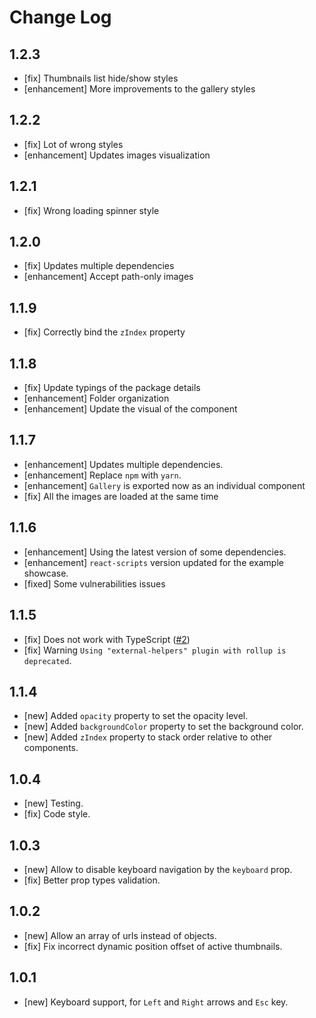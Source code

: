 # Change Log

<!--
- []  https://github.com/peterpalau/react-bnb-gallery/pulls
-->

## 1.2.3

- [fix] Thumbnails list hide/show styles
- [enhancement] More improvements to the gallery styles

## 1.2.2

- [fix] Lot of wrong styles
- [enhancement] Updates images visualization

## 1.2.1

- [fix] Wrong loading spinner style

## 1.2.0

- [fix] Updates multiple dependencies
- [enhancement] Accept path-only images

## 1.1.9

- [fix] Correctly bind the `zIndex` property

## 1.1.8

- [fix] Update typings of the package details
- [enhancement] Folder organization
- [enhancement] Update the visual of the component

## 1.1.7

- [enhancement] Updates multiple dependencies.
- [enhancement] Replace `npm` with `yarn`.
- [enhancement] `Gallery` is exported now as an individual component
- [fix] All the images are loaded at the same time

## 1.1.6

- [enhancement] Using the latest version of some dependencies.
- [enhancement] `react-scripts` version updated for the example showcase.
- [fixed] Some vulnerabilities issues

## 1.1.5

- [fix] Does not work with TypeScript ([#2](https://github.com/peterpalau/react-bnb-gallery/issues/2))
- [fix] Warning `Using "external-helpers" plugin with rollup is deprecated`.

## 1.1.4

- [new] Added `opacity` property to set the opacity level.
- [new] Added `backgroundColor` property to set the background color.
- [new] Added `zIndex` property to stack order relative to other components.

## 1.0.4

- [new] Testing.
- [fix] Code style.

## 1.0.3

- [new] Allow to disable keyboard navigation by the `keyboard` prop.
- [fix] Better prop types validation.

## 1.0.2

- [new] Allow an array of urls instead of objects.
- [fix] Fix incorrect dynamic position offset of active thumbnails.

## 1.0.1

- [new] Keyboard support, for `Left` and `Right` arrows and `Esc` key.
